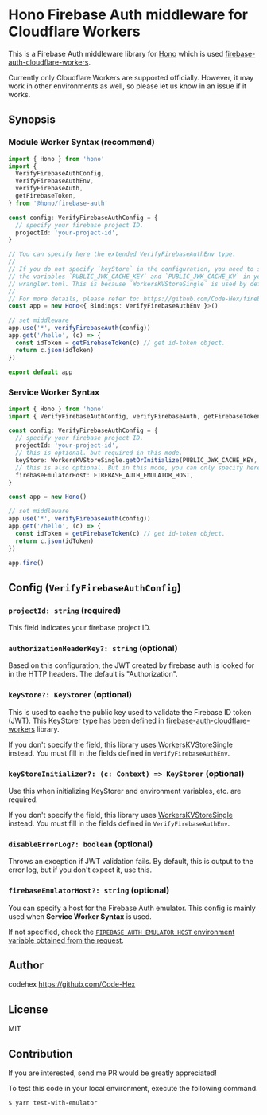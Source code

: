 # Hono Firebase Auth middleware for Cloudflare Workers

This is a Firebase Auth middleware library for [Hono](https://github.com/honojs/hono) which is used [firebase-auth-cloudflare-workers](https://github.com/Code-Hex/firebase-auth-cloudflare-workers).

Currently only Cloudflare Workers are supported officially. However, it may work in other environments as well, so please let us know in an issue if it works.

## Synopsis

### Module Worker Syntax (recommend)

```ts
import { Hono } from 'hono'
import {
  VerifyFirebaseAuthConfig,
  VerifyFirebaseAuthEnv,
  verifyFirebaseAuth,
  getFirebaseToken,
} from '@hono/firebase-auth'

const config: VerifyFirebaseAuthConfig = {
  // specify your firebase project ID.
  projectId: 'your-project-id',
}

// You can specify here the extended VerifyFirebaseAuthEnv type.
//
// If you do not specify `keyStore` in the configuration, you need to set
// the variables `PUBLIC_JWK_CACHE_KEY` and `PUBLIC_JWK_CACHE_KV` in your
// wrangler.toml. This is because `WorkersKVStoreSingle` is used by default.
//
// For more details, please refer to: https://github.com/Code-Hex/firebase-auth-cloudflare-workers
const app = new Hono<{ Bindings: VerifyFirebaseAuthEnv }>()

// set middleware
app.use('*', verifyFirebaseAuth(config))
app.get('/hello', (c) => {
  const idToken = getFirebaseToken(c) // get id-token object.
  return c.json(idToken)
})

export default app
```

### Service Worker Syntax

```ts
import { Hono } from 'hono'
import { VerifyFirebaseAuthConfig, verifyFirebaseAuth, getFirebaseToken } from '@hono/firebase-auth'

const config: VerifyFirebaseAuthConfig = {
  // specify your firebase project ID.
  projectId: 'your-project-id',
  // this is optional. but required in this mode.
  keyStore: WorkersKVStoreSingle.getOrInitialize(PUBLIC_JWK_CACHE_KEY, PUBLIC_JWK_CACHE_KV),
  // this is also optional. But in this mode, you can only specify here.
  firebaseEmulatorHost: FIREBASE_AUTH_EMULATOR_HOST,
}

const app = new Hono()

// set middleware
app.use('*', verifyFirebaseAuth(config))
app.get('/hello', (c) => {
  const idToken = getFirebaseToken(c) // get id-token object.
  return c.json(idToken)
})

app.fire()
```

## Config (`VerifyFirebaseAuthConfig`)

### `projectId: string` (**required**)

This field indicates your firebase project ID.

### `authorizationHeaderKey?: string` (optional)

Based on this configuration, the JWT created by firebase auth is looked for in the HTTP headers. The default is "Authorization".

### `keyStore?: KeyStorer` (optional)

This is used to cache the public key used to validate the Firebase ID token (JWT). This KeyStorer type has been defined in [firebase-auth-cloudflare-workers](https://github.com/Code-Hex/firebase-auth-cloudflare-workers/tree/main#keystorer) library.

If you don't specify the field, this library uses [WorkersKVStoreSingle](https://github.com/Code-Hex/firebase-auth-cloudflare-workers/tree/main#workerskvstoresinglegetorinitializecachekey-string-cfkvnamespace-kvnamespace-workerskvstoresingle) instead. You must fill in the fields defined in `VerifyFirebaseAuthEnv`.

### `keyStoreInitializer?: (c: Context) => KeyStorer` (optional)

Use this when initializing KeyStorer and environment variables, etc. are required.

If you don't specify the field, this library uses [WorkersKVStoreSingle](https://github.com/Code-Hex/firebase-auth-cloudflare-workers/tree/main#workerskvstoresinglegetorinitializecachekey-string-cfkvnamespace-kvnamespace-workerskvstoresingle) instead. You must fill in the fields defined in `VerifyFirebaseAuthEnv`.

### `disableErrorLog?: boolean` (optional)

Throws an exception if JWT validation fails. By default, this is output to the error log, but if you don't expect it, use this.

### `firebaseEmulatorHost?: string` (optional)

You can specify a host for the Firebase Auth emulator. This config is mainly used when **Service Worker Syntax** is used.

If not specified, check the [`FIREBASE_AUTH_EMULATOR_HOST` environment variable obtained from the request](https://github.com/Code-Hex/firebase-auth-cloudflare-workers#emulatorenv).

## Author

codehex <https://github.com/Code-Hex>

## License

MIT

## Contribution

If you are interested, send me PR would be greatly appreciated!

To test this code in your local environment, execute the following command.

```
$ yarn test-with-emulator
```
